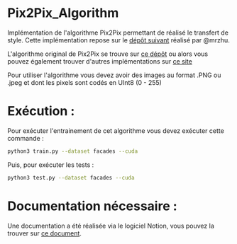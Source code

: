 # Pix2Pix_Algorithm
Implémentation de l'algorithme Pix2Pix permettant de réalisé le transfert de style. Cette implémentation repose sur le [dépôt suivant](https://github.com/mrzhu-cool/pix2pix-pytorch) réalisé par @mrzhu.

L'algorithme original de Pix2Pix se trouve sur [ce dépôt](https://github.com/junyanz/pytorch-CycleGAN-and-pix2pix) ou alors vous pouvez également trouver d'autres implémentations sur [ce site](https://phillipi.github.io/pix2pix/)

Pour utiliser l'algorithme vous devez avoir des images au format .PNG ou .jpeg et dont les pixels sont codés en UInt8 (0 - 255)

# Exécution :

Pour exécuter l'entrainement de cet algorithme vous devez exécuter cette commande :
```bash
python3 train.py --dataset facades --cuda
```
Puis, pour exécuter les tests :
```bash
python3 test.py --dataset facades --cuda
```

# Documentation nécessaire :
Une documentation a été réalisée via le logiciel Notion, vous pouvez la trouver sur [ce document](https://resonant-tamarillo-324.notion.site/Github-Deep-Learning-43df5891e4994f9c8709aadc810f8307).
